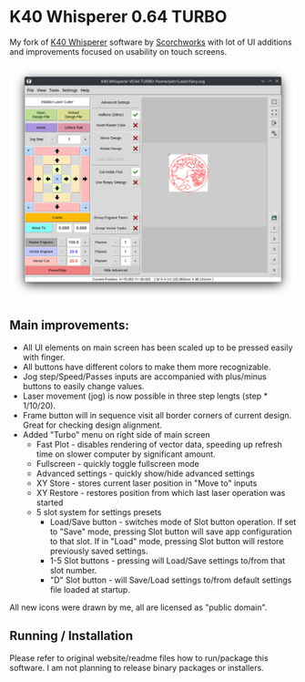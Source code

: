 # K40 Whisperer 0.64 TURBO

My fork of [K40 Whisperer](https://www.scorchworks.com/K40whisperer/k40whisperer.html) software by [Scorchworks](https://www.scorchworks.com/) with lot of UI additions and improvements focused on usability on touch screens.

![screenshot](https://github.com/AfBu/k40whisperer_turbo/blob/main/screenshot.png?raw=true)

## Main improvements:
* All UI elements on main screen has been scaled up to be pressed easily with finger.
* All buttons have different colors to make them more recognizable.
* Jog step/Speed/Passes inputs are accompanied with plus/minus buttons to easily change values.
* Laser movement (jog) is now possible in three step lengts (step * 1/10/20).
* Frame button will in sequence visit all border corners of current design. Great for checking design alignment.
* Added "Turbo" menu on right side of main screen
  * Fast Plot - disables rendering of vector data, speeding up refresh time on slower computer by significant amount.
  * Fullscreen - quickly toggle fullscreen mode
  * Advanced settings - quickly show/hide advanced settings
  * XY Store - stores current laser position in "Move to" inputs
  * XY Restore - restores position from which last laser operation was started
  * 5 slot system for settings presets
    * Load/Save button - switches mode of Slot button operation. If set to "Save" mode, pressing Slot button will save app configuration to that slot. If in "Load" mode, pressing Slot button will restore previously saved settings.
    * 1-5 Slot buttons - pressing will Load/Save settings to/from that slot number.
    * "D" Slot button - will Save/Load settings to/from default settings file loaded at startup.
   
All new icons were drawn by me, all are licensed as "public domain".

## Running / Installation
Please refer to original website/readme files how to run/package this software. I am not planning to release binary packages or installers.
